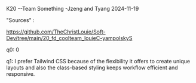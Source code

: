 K20 --Team Something -Jzeng and Tyang 2024-11-19

"Sources" :

https://github.com/TheChristLouie/Soft-Dev/tree/main/20_fd_coolteam_louieC-yampolskyS 

q0: 0

q1: I prefer Tailwind CSS because of the flexibility it offers to create unique layouts and also the class-based styling keeps workflow efficient and responsive.
